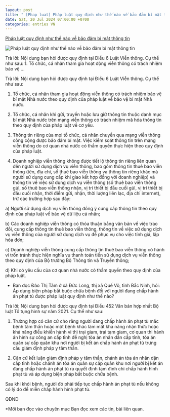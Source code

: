 ```yaml
---
layout: post
title: " [Phap luat] Pháp luật quy định như thế nào về bảo đảm bí mật thông tin"
date: Sat, 20 Jul 2024 07:00:00 +0700
categories: entries VN
---
```

[Pháp luật quy định như thế nào về bảo đảm bí mật thông tin](https://www.qdnd.vn/ban-doc/thu-ban-doc/phap-luat-quy-dinh-nhu-the-nao-ve-bao-dam-bi-mat-thong-tin-trong-hoat-dong-vien-thong-786101)

![Pháp luật quy định như thế nào về bảo đảm bí mật thông tin](https://file3.qdnd.vn/data/images/0/2024/07/19/upload_2134/xacminh.png?w=400)

Trả lời: Nội dung bạn hỏi được quy định tại Điều 6 Luật Viễn thông. Cụ thể như sau: 1. Tổ chức, cá nhân tham gia hoạt động viễn thông có trách nhiệm bảo vệ ...

Trả lời: Nội dung bạn hỏi được quy định tại Điều 6 Luật Viễn thông. Cụ thể như sau:

1. Tổ chức, cá nhân tham gia hoạt động viễn thông có trách nhiệm bảo vệ bí mật Nhà nước theo quy định của pháp luật về bảo vệ bí mật Nhà nước.

2. Tổ chức, cá nhân khi gửi, truyền hoặc lưu giữ thông tin thuộc danh mục bí mật Nhà nước trên mạng viễn thông có trách nhiệm mã hóa thông tin theo quy định của pháp luật về cơ yếu.

3. Thông tin riêng của mọi tổ chức, cá nhân chuyển qua mạng viễn thông công cộng được bảo đảm bí mật. Việc kiểm soát thông tin trên mạng viễn thông do cơ quan nhà nước có thẩm quyền thực hiện theo quy định của pháp luật.

4. Doanh nghiệp viễn thông không được tiết lộ thông tin riêng liên quan đến người sử dụng dịch vụ viễn thông, bao gồm thông tin thuê bao viễn thông (tên, địa chỉ, số thuê bao viễn thông và thông tin riêng khác mà người sử dụng cung cấp khi giao kết hợp đồng với doanh nghiệp) và thông tin về việc sử dụng dịch vụ viễn thông (số thuê bao viễn thông gửi, số thuê bao viễn thông nhận, vị trí thiết bị đầu cuối gửi, vị trí thiết bị đầu cuối nhận, thời điểm gửi, nhận, thời lượng liên lạc, địa chỉ internet), trừ các trường hợp sau đây:

a) Người sử dụng dịch vụ viễn thông đồng ý cung cấp thông tin theo quy định của pháp luật về bảo vệ dữ liệu cá nhân;

b) Các doanh nghiệp viễn thông có thỏa thuận bằng văn bản về việc trao đổi, cung cấp thông tin thuê bao viễn thông, thông tin về việc sử dụng dịch vụ viễn thông của người sử dụng dịch vụ để phục vụ cho việc tính giá, lập hóa đơn;

c) Doanh nghiệp viễn thông cung cấp thông tin thuê bao viễn thông có hành vi trốn tránh thực hiện nghĩa vụ thanh toán tiền sử dụng dịch vụ viễn thông theo quy định của Bộ trưởng Bộ Thông tin và Truyền thông;

d) Khi có yêu cầu của cơ quan nhà nước có thẩm quyền theo quy định của pháp luật.

* Bạn đọc Đào Thị Tâm ở xã Đức Long, thị xã Quế Võ, tỉnh Bắc Ninh, hỏi: Áp dụng biện pháp bắt buộc chữa bệnh đối với người đang chấp hành án phạt tù được pháp luật quy định như thế nào?

Trả lời: Nội dung bạn hỏi được quy định tại Điều 452 Văn bản hợp nhất Bộ luật Tố tụng hình sự năm 2021. Cụ thể như sau:

1. Trường hợp có căn cứ cho rằng người đang chấp hành án phạt tù mắc bệnh tâm thần hoặc một bệnh khác làm mất khả năng nhận thức hoặc khả năng điều khiển hành vi thì trại giam, trại tạm giam, cơ quan thi hành án hình sự công an cấp tỉnh đề nghị tòa án nhân dân cấp tỉnh, tòa án quân sự cấp quân khu nơi người bị kết án chấp hành án phạt tù trưng cầu giám định pháp y tâm thần.

2. Căn cứ kết luận giám định pháp y tâm thần, chánh án tòa án nhân dân cấp tỉnh hoặc chánh án tòa án quân sự cấp quân khu nơi người bị kết án đang chấp hành án phạt tù ra quyết định tạm đình chỉ chấp hành hình phạt tù và áp dụng biện pháp bắt buộc chữa bệnh.

Sau khi khỏi bệnh, người đó phải tiếp tục chấp hành án phạt tù nếu không có lý do để miễn chấp hành hình phạt tù.

QĐND

*Mời bạn đọc vào chuyên mục Bạn đọc xem các tin, bài liên quan.

